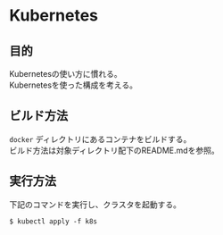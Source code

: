 # Kubernetes
## 目的
Kubernetesの使い方に慣れる。    
Kubernetesを使った構成を考える。

## ビルド方法
`docker` ディレクトリにあるコンテナをビルドする。  
ビルド方法は対象ディレクトリ配下のREADME.mdを参照。

## 実行方法
下記のコマンドを実行し、クラスタを起動する。
```
$ kubectl apply -f k8s
```
